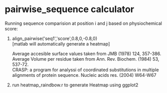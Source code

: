 # pairwise_sequence calculator 

Running sequence comparision at position i and j based on physiochemical score:

1) align_pairwise('seq1','score',0.8,0,-0.8,0) <br>
   [matlab will automatically generate a heatmap] <br>
   
   Average accesible surface values taken from JMB (1978) 124, 357-386. <br>
   Average Volume per residue taken from Ann. Rev. Biochem. (1984) 53, 537-72. <br>
   CRASP: a program for analyssi of coordinated substitutions in multiple alignments of protein sequence. Nucleic acids res.   (2004) W64-W67 <br>
   
   
   

2) run heatmap_raindbow.r to generate Heatmap using ggplot2

